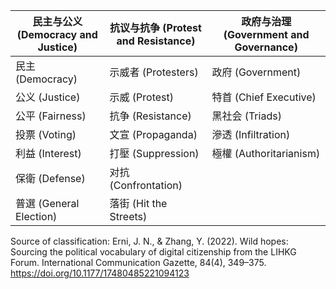| 民主与公义 (Democracy and Justice) | 抗议与抗争 (Protest and Resistance) | 政府与治理 (Government and Governance) |
|------------------------------------|--------------------------------------|----------------------------------------|
| 民主 (Democracy)                   | 示威者 (Protesters)                  | 政府 (Government)                      |
| 公义 (Justice)                     | 示威 (Protest)                       | 特首 (Chief Executive)                 |
| 公平 (Fairness)                    | 抗争 (Resistance)                    | 黑社会 (Triads)                        |
| 投票 (Voting)                      | 文宣 (Propaganda)                    | 滲透 (Infiltration)                    |
| 利益 (Interest)                    | 打壓 (Suppression)                   | 極權 (Authoritarianism)                |
| 保衛 (Defense)                     | 对抗 (Confrontation)                 |                                        |
| 普選 (General Election)            | 落街 (Hit the Streets)               |                                        |

Source of classification: Erni, J. N., & Zhang, Y. (2022). Wild hopes: Sourcing the political vocabulary of digital citizenship from the LIHKG Forum. International Communication Gazette, 84(4), 349–375. https://doi.org/10.1177/17480485221094123 
